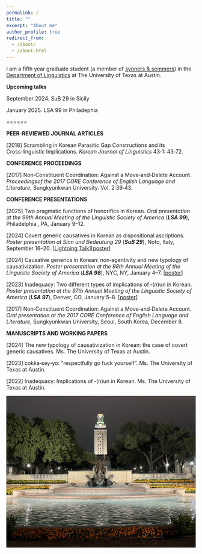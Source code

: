 ```yaml
---
permalink: /
title: ""
excerpt: "About me"
author_profile: true
redirect_from: 
  - /about/
  - /about.html
---
```

I am a fifth year graduate student (a member of [synners & semmers](https://sites.utexas.edu/synsem/)) in the [Department of Linguistics](https://liberalarts.utexas.edu/linguistics/) at The University of Texas at Austin. 

**Upcoming talks**

September 2024. SuB 29 in Sicily

January 2025. LSA 99 in Philadephia

======


**PEER‑REVIEWED JOURNAL ARTICLES**

[2018] Scrambling in Korean Parasitic Gap Constructions and its Cross‑linguistic Implications. _Korean Journal
of Linguistics_ 43‑1: 43‑72.

**CONFERENCE PROCEEDINGS**

[2017] Non‑Constituent Coordination: Against a Move‑and‑Delete Account. _Proceedingsof the 2017 CORE
Conference of English Language and Literature_, Sungkyunkwan University. Vol. 2:39‑43.

**CONFERENCE PRESENTATIONS**

[2025] Two pragmatic functions of honorifics in Korean. _Oral presentation at the 99th Annual Meeting of the
Linguistic Society of America_ (**_LSA 99_**), Philadelphia , PA, January 9–12.

[2024] Covert generic causatives in Korean as dispositional ascriptions. _Poster presentation at Sinn und
Bedeutung 29_ (**_SuB 29_**), Noto, Italy, September 16–20. [[Lightning Talk](https://park-seyeon.github.io/files/sub2024-lightning.pdf)][[poster](https://park-seyeon.github.io/files/subposter2024.pdf)]

[2024] Causative generics in Korean: non‑agentivity and new typology of causativization. _Poster presentation
at the 98th Annual Meeting of the Linguistic Society of America_ (**_LSA 98_**), NYC, NY, January 4–7. [[poster](https://park-seyeon.github.io/files/lsaposter2024-1.pdf)]

[2023] Inadequacy: Two different types of implications of ‑(n)un in Korean. _Poster presentation at the 97th
Annual Meeting of the Linguistic Society of America_ (**_LSA 97_**), Denver, CO, January 5–8. [[poster](https://park-seyeon.github.io/files/lsaposter2023-1.pdf)]

[2017] Non‑Constituent Coordination: Against a Move‑and‑Delete Account. _Oral presentation at the 2017
CORE Conference of English Language and Literature_, Sungkyunkwan University, Seoul, South Korea, December 8.

**MANUSCRIPTS AND WORKING PAPERS**

[2024] The new typology of causativization in Korean: the case of covert generic causatives. Ms. The University of
Texas at Austin.

[2023] cokka‑sey‑yo: “respectfully go fuck yourself”. Ms. The University of Texas at Austin.

[2022] Inadequacy: Implications of ‑(n)un in Korean. Ms. The University of Texas at Austin.


![UT Tower](/images/uttower.jpg)

